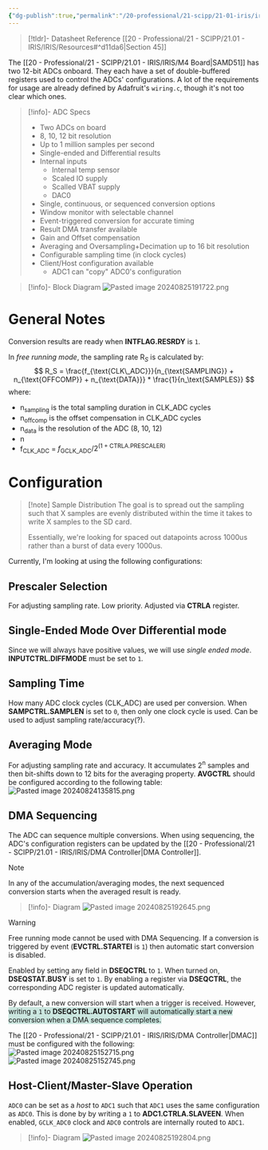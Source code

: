 ```yaml
---
{"dg-publish":true,"permalink":"/20-professional/21-scipp/21-01-iris/iris/adc/","created":"2024-08-22T23:55:42.853-07:00","updated":"2024-09-03T13:00:20.039-07:00"}
---
```



> [!tldr]- Datasheet Reference
> [[20 - Professional/21 - SCIPP/21.01 - IRIS/IRIS/Resources#^d11da6\|Section 45]]

The [[20 - Professional/21 - SCIPP/21.01 - IRIS/IRIS/M4 Board\|SAMD51]] has two 12-bit ADCs onboard. They each have a set of double-buffered registers used to control the ADCs' configurations. A lot of the requirements for usage are already defined by Adafruit's `wiring.c`, though it's not too clear which ones.


> [!info]- ADC Specs
> - Two ADCs on board
> - 8, 10, 12 bit resolution
> - Up to 1 million samples per second
> - Single-ended and Differential results
> - Internal inputs
> 	- Internal temp sensor
> 	- Scaled IO supply
> 	- Scalled VBAT supply
> 	- DAC0
> - Single, continuous, or sequenced conversion options
> - Window monitor with selectable channel
> - Event-triggered conversion for accurate timing
> - Result DMA transfer available
> - Gain and Offset compensation
> - Averaging and Oversampling+Decimation up to 16 bit resolution
> - Configurable sampling time (in clock cycles)
> - Client/Host configuration available
> 	- ADC1 can "copy" ADC0's configuration


> [!info]- Block Diagram
> ![Pasted image 20240825191722.png](/img/user/00%20-%20System/09%20-%20External%20Attachments/Pasted%20image%2020240825191722.png)



# General Notes
Conversion results are ready when **INTFLAG.RESRDY** is `1`.

In *free running mode*, the sampling rate R$_{S}$ is calculated by:
$$
R_S = \frac{f_{\text{CLK\_ADC}}}{n_{\text{SAMPLING}} + n_{\text{OFFCOMP}} + n_{\text{DATA}}} * \frac{1}{n_\text{SAMPLES}}
$$
where:
- n<sub>sampling</sub> is the total sampling duration in CLK_ADC cycles
- n<sub>offcomp</sub> is the offset compensation in CLK_ADC cycles
- n<sub>data</sub> is the resolution of the ADC (8, 10, 12)
- n<sub></sub>
- f<sub>CLK_ADC</sub> = $f_{\text{GCLK\_ADC}} / 2^{(1 + \text{CTRLA.PRESCALER})}$

# Configuration

> [!note] Sample Distribution
> The goal is to spread out the sampling such that X samples are evenly distributed within the time it takes to write X samples to the SD card. 
> 
> Essentially, we're looking for spaced out datapoints across 1000us rather than a burst of data every 1000us.

Currently, I'm looking at using the following configurations:
## Prescaler Selection
For adjusting sampling rate. Low priority. Adjusted via **CTRLA** register.

## Single-Ended Mode Over Differential mode
Since we will always have positive values, we will use *single ended mode*. **INPUTCTRL.DIFFMODE** must be set to `1`.

## Sampling Time
How many ADC clock cycles (CLK_ADC) are used per conversion. When **SAMPCTRL.SAMPLEN** is set to `0`, then only one clock cycle is used. Can be used to adjust sampling rate/accuracy(?).

## Averaging Mode
For adjusting sampling rate and accuracy. It accumulates 2<sup>n</sup> samples and then bit-shifts down to 12 bits for the averaging property. **AVGCTRL** should be configured according to the following table:
![Pasted image 20240824135815.png](/img/user/00%20-%20System/09%20-%20External%20Attachments/Pasted%20image%2020240824135815.png)

## DMA Sequencing
The ADC can sequence multiple conversions. When using sequencing, the ADC's configuration registers can be updated by the [[20 - Professional/21 - SCIPP/21.01 - IRIS/IRIS/DMA Controller\|DMA Controller]].

> [!NOTE] 
> In any of the accumulation/averaging modes, the next sequenced conversion starts when the averaged result is ready.


> [!info]- Diagram
> ![Pasted image 20240825192645.png](/img/user/00%20-%20System/09%20-%20External%20Attachments/Pasted%20image%2020240825192645.png)


> [!warning] 
> Free running mode cannot be used with DMA Sequencing.
> If a conversion is triggered by event (**EVCTRL.STARTEI** is `1`) then automatic start conversion is disabled.


Enabled by setting any field in **DSEQCTRL** to `1`. When turned on, **DSEQSTAT.BUSY** is set to `1`. By enabling a register via **DSEQCTRL**, the corresponding ADC register is updated automatically. 

By default, a new conversion will start when a trigger is received. However, <span style="background:rgba(3, 135, 102, 0.2)">writing a `1` to **DSEQCTRL.AUTOSTART** will automatically start a new conversion when a DMA sequence completes.</span>

The [[20 - Professional/21 - SCIPP/21.01 - IRIS/IRIS/DMA Controller\|DMAC]] must be configured with the following:
![Pasted image 20240825152715.png](/img/user/00%20-%20System/09%20-%20External%20Attachments/Pasted%20image%2020240825152715.png)![Pasted image 20240825152745.png](/img/user/00%20-%20System/09%20-%20External%20Attachments/Pasted%20image%2020240825152745.png)

## Host-Client/Master-Slave Operation
`ADC0` can be set as a *host* to `ADC1` such that `ADC1` uses the same configuration as `ADC0`. This is done by by writing a `1` to **ADC1.CTRLA.SLAVEEN**. When enabled, `GCLK_ADC0` clock and `ADC0` controls are internally routed to `ADC1`.


> [!info]- Diagram
> ![Pasted image 20240825192804.png](/img/user/00%20-%20System/09%20-%20External%20Attachments/Pasted%20image%2020240825192804.png)
